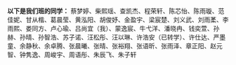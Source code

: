 **以下是我们班的同学：**
蔡梦婷、柴熙瑶、查凯杰、程荣轩、陈芯怡、陈雨璇、范佳妮、甘从楷、葛晨莹、黄泓阳、胡俊妤、金盈宇、梁宸楚、刘义武、刘雨葇、李雨熙、娄同方、卢心瑜、吕尚宜（我）、蒙逸宸、牛弋洋、潘晓冉、钱奕萱、孙赫、孙晴、孙智浩、苏子诺、汪松彤、汪以琳、许浩安（已转学）、许仕达、严墨童、余静秋、余卓腾、张晨曦、张晴、张裕翔、张语昕、张雨泽、章正阳、赵元智、钟隽逸、周峻宇、周语彤、朱辰飞、朱子轩